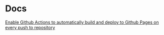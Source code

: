 # Docs

[Enable Github Actions to automatically build and deploy to Github Pages on every push to repository](enable-github-action/README.md)